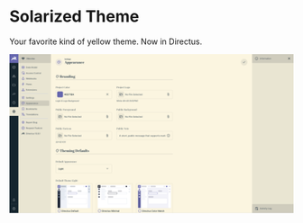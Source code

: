 # Solarized Theme

Your favorite kind of yellow theme. Now in Directus.

![](https://raw.githubusercontent.com/directus-labs/extension-solarized-theme/main/docs/screenshot.png)
